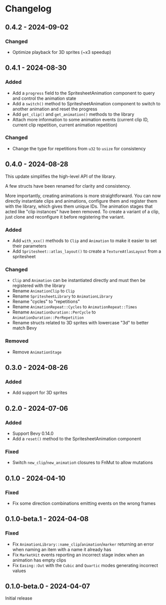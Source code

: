 # Changelog

## 0.4.2 - 2024-09-02

### Changed

- Optimize playback for 3D sprites (~x3 speedup)

## 0.4.1 - 2024-08-30

### Added

- Add a `progress` field to the SpritesheetAnimation component to query and control the animation state
- Add a `switch()` method to SpritesheetAnimation component to switch to another animation and reset the progress
- Add `get_clip()` and `get_animation()` methods to the library
- Attach more information to some animation events (current clip ID, current clip repetition, current animation repetition)

### Changed

- Change the type for repetitions from `u32` to `usize` for consistency

## 0.4.0 - 2024-08-28

This update simplifies the high-level API of the library.

A few structs have been renamed for clarity and consistency.

More importantly, creating animations is more straightforward.
You can now directly instantiate clips and animations, configure them and register them with the library, which gives them unique IDs.
The animation stages that acted like "clip instances" have been removed.
To create a variant of a clip, just clone and reconfigure it before registering the variant.

### Added

- Add `with_xxx()` methods to `Clip` and `Animation` to make it easier to set their parameters
- Add `Spritesheet::atlas_layout()` to create a `TextureAtlasLayout` from a spritesheet

### Changed

- `Clip` and `Animation` can be instantiated directly and must then be registered with the library
- Rename `AnimationClip` to `Clip`
- Rename `SpritesheetLibrary` to `AnimationLibrary`
- Rename "cycles" to "repetitions"
- Rename `AnimationRepeat::Cycles` to `AnimationRepeat::Times`
- Rename `AnimationDuration::PerCycle` to `AnimationDuration::PerRepetition`
- Rename structs related to 3D sprites with lowercase "3d" to better match Bevy

### Removed

- Remove `AnimationStage`

## 0.3.0 - 2024-08-26

### Added

- Add support for 3D sprites

## 0.2.0 - 2024-07-06

### Added

- Support Bevy 0.14.0
- Add a `reset()` method to the SpritesheetAnimation component

### Fixed

- Switch `new_clip`/`new_animatio`n closures to FnMut to allow mutations

## 0.1.0 - 2024-04-10

### Fixed

- Fix some direction combinations emitting events on the wrong frames

## 0.1.0-beta.1 - 2024-04-08

### Fixed

- Fix `AnimationLibrary::name_clip`/`animation`/`marker` returning an error when naming an item with a name it already has
- Fix `MarketHit` events reporting an incorrect stage index when an animation has empty clips
- Fix `Easing::Out` with the `Cubic` and `Quartic` modes generating incorrect values

## 0.1.0-beta.0 - 2024-04-07

Initial release
